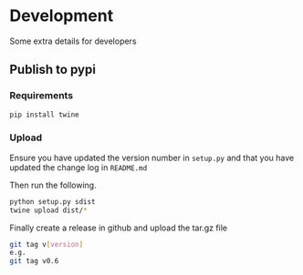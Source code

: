 # Development

Some extra details for developers

## Publish to pypi

### Requirements

```bash
pip install twine
```

### Upload

Ensure you have updated the version number in `setup.py` 
and that you have updated the change log in `README.md`

Then run the following.

```bash
python setup.py sdist
twine upload dist/*
```

Finally create a release in github and upload the tar.gz file

```bash
git tag v[version]
e.g.
git tag v0.6
```

